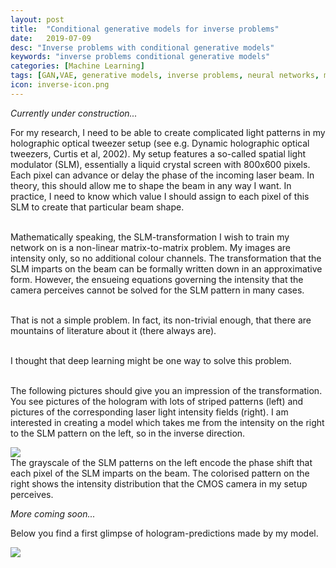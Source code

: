 ```yaml
---
layout: post
title:  "Conditional generative models for inverse problems"
date:   2019-07-09
desc: "Inverse problems with conditional generative models"
keywords: "inverse problems conditional generative models"
categories: [Machine Learning]
tags: [GAN,VAE, generative models, inverse problems, neural networks, machine learning]
icon: inverse-icon.png
---
```

<div class="blog_text">
<i>Currently under construction...</i><br>

For my research, I need to be able to create complicated light patterns in my holographic optical tweezer setup (see e.g. Dynamic holographic optical tweezers, Curtis et al, 2002). My setup features a so-called spatial light modulator (SLM), essentially a liquid crystal screen with 800x600 pixels. Each pixel can advance or delay the phase of the incoming laser beam. In theory, this should allow me to shape the beam in any way I want. In practice, I need to know which value I should assign to each pixel of this SLM to create that particular beam shape.<br><br>

Mathematically speaking, the SLM-transformation I wish to train my network on is a non-linear matrix-to-matrix problem. My images are intensity only, so no additional colour channels. The transformation that the SLM imparts on the beam can be formally written down in an approximative form. However, the ensueing equations governing the intensity that the camera perceives cannot be solved for the SLM pattern in many cases.<br> <br>

That is not a simple problem. In fact, its non-trivial enough, that there are mountains of literature about it (there always are).<br><br>

I thought that deep learning might be one way to solve this problem. <br><br>

The following pictures should give you an impression of the transformation. You see pictures of the hologram with lots of striped patterns (left) and pictures of the corresponding laser light intensity fields (right). I am interested in creating a model which takes me from the intensity on the right to the SLM pattern on the left, so in the inverse direction.<br>

<div class="blog_img">
    <!-- ![edit]({{ site.img_path }}/inverseProblems/cVAEholo.gif) -->
    <img src="{{ site.img_path }}/inverseProblems/holo_to_intensity.png">
</div>
The grayscale of the SLM patterns on the left encode the phase shift that each pixel of the SLM imparts on the beam. The colorised pattern on the right shows the intensity distribution that the CMOS camera in my setup perceives. <br>

<i> More coming soon... </i><br>

Below you find a first glimpse of hologram-predictions made by my model.<br>
<div class="blog_img">
    <!-- ![edit]({{ site.img_path }}/inverseProblems/cVAEholo.gif) -->
    <img src="{{ site.img_path }}/inverseProblems/cVAEholo.gif">
</div>
</div>